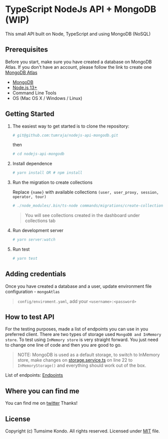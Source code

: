 TypeScript NodeJs API + MongoDB (WIP)
================================

This small API built on Node, TypeScript and using MongoDB (NoSQL)

Prerequisites
-------------------

Before you start, make sure you have created a database on MongoDB Atlas. 
If you don't have an account, please follow the link to create one [MongoDB Atlas](https://www.mongodb.com/cloud/atlas)

* [MongoDB](https://www.mongodb.com)
* [Node.js 13+](https://nodejs.org/en/)
* Command Line Tools
* OS (Mac OS X / Windows / Linux)


Getting Started
------------------

1. The easiest way to get started is to clone the repository:
    ```bash
    # git@github.com:tumraja/nodejs-api-mongodb.git
    ```
   then
   
   ```bash
   # cd nodejs-api-mongodb
   ```
2. Install dependence

	```bash
	# yarn install OR # npm install
	```
 
3. Run the migration to create collections
   
   Replace `{name}` with available collections `(user, user_proxy, session, operator, tour)`
	```bash
	# ./node_modules/.bin/ts-node commands/migrations/create-collection-{name}.ts 
	```
    
    > You will see collections created in the dashboard under collections tab

4. Run development server

	```bash
	# yarn server:watch
	```
 
3. Run test
 
 	```bash
 	# yarn test
 	```

Adding credentials
---------------------

Once you have created a database and a user, update environment file configuration - `mongoAtlas`
> `config/enviroment.yaml`, add your `<username>:<password>`


How to test API
---------------

For the testing purposes, made a list of endpoints you can use in you preferred client. 
There are two types of storage used `MongoDB and InMemory store`. To test using `InMemory store` is very
straight forward. You just need to change one line of code and then you are good to go. 

> NOTE: MongoDB is used as a default storage, to switch to InMemory store, make changes on
> [storage.service.ts](src/services/storage/storage.service.ts) on line 22 to `InMemoryStorage()` and everything should
>work out of the box.

List of endpoints: [Endpoints](docs/ENDPOINT.md)


Where you can find me
--------------------

You can find me on [twitter](https://twitter.com/timmoraja)
Thanks!

License
--------------------
Copyright (c) Tumsime Kondo. All rights reserved. Licensed under [MIT](docs/LICENCE.md) file.

